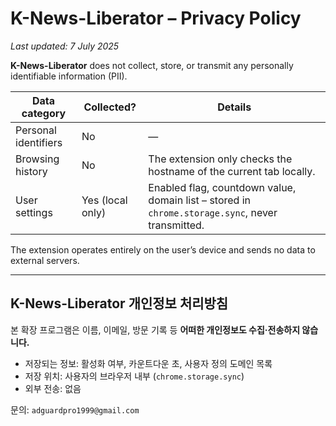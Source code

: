 # K-News-Liberator – Privacy Policy

_Last updated: 7 July 2025_

**K-News-Liberator** does not collect, store, or transmit any personally identifiable information (PII).

| Data category | Collected? | Details |
|---------------|------------|---------|
| Personal identifiers | No | — |
| Browsing history | No | The extension only checks the hostname of the current tab locally. |
| User settings | Yes (local only) | Enabled flag, countdown value, domain list – stored in `chrome.storage.sync`, never transmitted. |

The extension operates entirely on the user’s device and sends no data to external servers.

---

## K-News-Liberator 개인정보 처리방침

본 확장 프로그램은 이름, 이메일, 방문 기록 등 **어떠한 개인정보도 수집·전송하지 않습니다.**

- 저장되는 정보: 활성화 여부, 카운트다운 초, 사용자 정의 도메인 목록  
- 저장 위치: 사용자의 브라우저 내부 (`chrome.storage.sync`)  
- 외부 전송: 없음

문의: `adguardpro1999@gmail.com`
